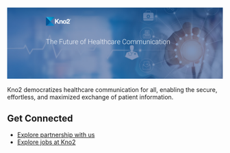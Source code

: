 
![Kno2 Github](/images/kno2-gh.png)

Kno2 democratizes healthcare communication for all, enabling the secure, effortless, and maximized exchange of patient information.

## Get Connected

* [Explore partnership with us](https://kno2.com/become-a-partner/)
* [Explore jobs at Kno2](https://kno2.com/careers/)
